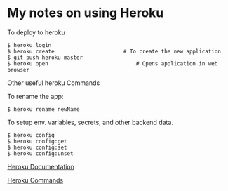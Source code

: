 # My notes on using Heroku

To deploy to heroku

```shell
$ heroku login
$ heroku create						 # To create the new application
$ git push heroku master
$ heroku open							 # Opens application in web browser
```

Other useful heroku Commands

To rename the app:

```shell
$ heroku rename newName
```
To setup env. variables, secrets, and other backend data.

```shell
$ heroku config
$ heroku config:get
$ heroku config:set
$ heroku config:unset
```

[Heroku Documentation](http://devcenter.heroku.com/)

[Heroku Commands](http://devcenter.heroku.com/heroku-command)
